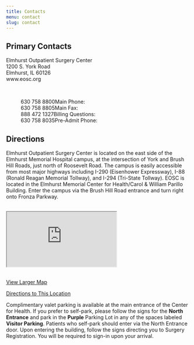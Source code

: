 ```yaml
---
title: Contacts
menu: contact
slug: contact
---
```


<section id="content">
	<div class="container_24">
		<div class="grid_24">
			<div class="wrapper">
				<div class="grid_12 alpha rt-ident-bot-1">
					<div class="rt-inner-ident-3">
						<h2 class="ident-bot-3">Primary Contacts</h2>
						<div class="line ident-bot-5"></div>
						<div id="">
							<p class="ident-bot-9">
							Elmhurst Outpatient Surgery Center<br>
							1200 S. York Road <br>
							Elmhurst, IL 60126<br>
							www.eosc.org
							</p>
							</br>
							<dl class="adress">
							<dd><span>630 758 8800</span>Main Phone:</dd>
							<dd><span>630 758 8805</span>Main Fax:</dd>
							<dd><span>888 472 1327</span>Billing Questions:</dd>
							<dd><span>630 758 8035</span>Pre-Admit Phone:</dd>
							<!--<dd>E-mail: <a class="link-1" href="/contact-form">Contact Form</a></dd>-->
						</dl>
					 </div>
					</div>
				</div>
				<div class="grid_12 omega">
					<h2 class="ident-bot-3">Directions</h2>
					<div class="line ident-bot-5"></div>
					<p>Elmhurst Outpatient Surgery Center is located on the east side of the Elmhurst Memorial Hospital campus, at the intersection of York and Brush Hill Roads, just north of Roosevelt Road.  The campus is easily accessible from most major highways including I-290 (Eisenhower Expressway), I-88 (Ronald Reagan Memorial Tollway), and I-294 (Tri-State Tollway). EOSC is located in the Elmhurst Memorial Center for Health/Carol & William Parillo Building.  Enter the campus via the Brush Hill Road entrance and turn right onto Fronza Parkway. </p>
					<br>
					<div class="ident-bot-2 map-border">
						<iframe src="https://maps.google.com/maps?q=1200+South+York+Road,+Elmhurst,+IL+60126&amp;hl=en&amp;gl=us&amp;ie=UTF8&amp;hq=&amp;hnear=1200+S+York+Rd,+Elmhurst,+DuPage,+Illinois+60126&amp;t=m&amp;z=14&amp;ll=41.865022,-87.932278&amp;output=embed"></iframe>
						<p><br />
						<a class="link-1" href="https://maps.google.com/maps?q=1200+South+York+Road,+Elmhurst,+IL+60126&amp;hl=en&amp;gl=us&amp;ie=UTF8&amp;hq=&amp;hnear=1200+S+York+Rd,+Elmhurst,+DuPage,+Illinois+60126&amp;t=m&amp;z=14&amp;ll=41.865022,-87.932278&amp;source=embed" target="_blank">View Larger Map</a></p>
						<p><a class="link-1" href="https://maps.google.com/maps?q=1200+South+York+Road,+Elmhurst,+IL+60126&amp;hl=en&amp;gl=us&amp;sqi=2&amp;z=16" target="_blank">Directions to This Location</a></p>
					</div>
					<div class="wrapper">
						<div class="">
						<p>Complimentary valet parking is available at the main entrance of the Center for Health.  If you prefer to self-park, please follow the signs for the <b>North Entrance</b> and park in the <b>Purple</b> Parking Lot in any of the spaces labeled <b>Visitor Parking</b>. Patients who self-park should enter via the North Entrance door. Upon entering the building, follow the signs directing you to Surgery Registration. You will be required to sign-in upon your arrival.</p>
						</div>
					</div>
				</div>
			</div>
		</div>
	</div>
</section>
